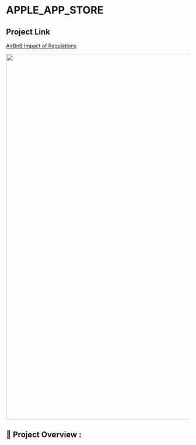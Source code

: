 # APPLE_APP_STORE

## Project Link

[AirBnB Impact of Regulations](https://www.kaggle.com/code/naynishb/airbnb-project-1)

<img src="how-to-start-an-airbnb-rental-management-company-magentodownload.jpg" width=1000>

## 🎯 Project Overview :
